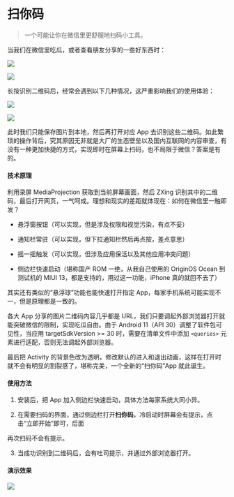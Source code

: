 # 扫你码

> 一个可能让你在微信里更舒服地扫码小工具。

<!-- more -->

当我们在微信里吃瓜，或者查看朋友分享的一些好东西时：

![](https://liyuyu.cn/post-images/1666079643926.png)

![](https://liyuyu.cn/post-images/1666079700885.jpg)

长按识别二维码后，经常会遇到以下几种情况，这严重影响我们的使用体验：

![](https://liyuyu.cn/post-images/1666079654653.jpg)

![](https://liyuyu.cn/post-images/1666079705007.jpg)

此时我们只能保存图片到本地，然后再打开对应 App 去识别这些二维码。如此繁琐的操作背后，究其原因无非就是大厂的生态壁垒以及国内互联网的内容审查，有没有一种更加快捷的方式，实现即时在屏幕上扫码，也不局限于微信？答案是有的。

#### 技术原理

利用录屏 MediaProjection 获取到当前屏幕画面，然后 ZXing 识别其中的二维码，最后打开网页，一气呵成。理想和现实的差距就体现在：如何在微信里一触即发？

- 悬浮窗按钮（可以实现，但是涉及权限和视觉污染，有点不妥）

- 通知栏常驻（可以实现，但下拉通知栏然后再点按，差点意思）

- 摇一摇触发（可以实现，但涉及应用保活以及其他应用冲突问题）

- 侧边栏快速启动（堪称国产 ROM 一绝，从我自己使用的 OriginOS Ocean 到测试机的 MIUI 13，都是支持的，用过这一功能，iPhone 真的就回不去了）

其实还有类似的“悬浮球”功能也能快速打开指定 App，每家手机系统可能实现不一，但是原理都是一致的。

各大 App 分享的图片二维码内容几乎都是 URL，我们只要调起外部浏览器打开就能突破微信的限制，实现吃瓜自由。由于 Android 11（API 30）调整了软件包可见性，当应用 targetSdkVersion >= 30 时，需要在清单文件中添加 `<queries>` 元素进行适配，否则无法调起外部浏览器。

最后把 Activity 的背景色改为透明，修改默认的进入和退出动画，这样在打开时就不会有明显的割裂感了，堪称完美，一个全新的“扫你码”App 就此诞生。

#### 使用方法

1. 安装后，把 App 加入侧边栏快速启动，具体方法每家系统大同小异。

2. 在需要扫码的界面，通过侧边栏打开**扫你码**，冷启动时屏幕会有提示，点击“立即开始”即可，后面

再次扫码不会有提示。

3. 当成功识别到二维码后，会有吐司提示，并通过外部浏览器打开。

#### 演示效果

![](https://liyuyu.cn/post-images/1666079552632.gif)
